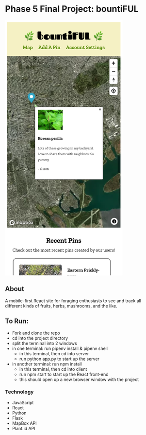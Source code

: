 # Phase 5 Final Project: bountiFUL
![BountiFUL Mobile](client/public/bountiFUL-mobile.png)

## About
A mobile-first React site for foraging enthusiasts to see and track all different kinds of fruits, herbs, mushrooms, and the like.

## To Run:
- Fork and clone the repo
- cd into the project directory
- split the terminal into 2 windows
- in one terminal: run pipenv install & pipenv shell 
    - in this terminal, then cd into server
    - run python app.py to start up the server
- in another terminal: run npm install 
    - in this terminal, then cd into client
    - run npm start to start up the React front-end
    - this should open up a new browser window with the project

### Technology
* JavaScript
* React
* Python
* Flask
* MapBox API
* Plant.id API
